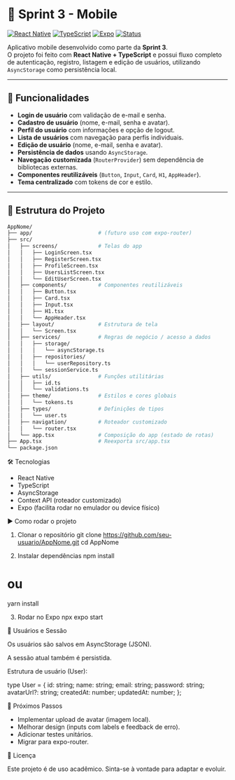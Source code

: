 # 📱 Sprint 3 - Mobile

[![React Native](https://img.shields.io/badge/React%20Native-0.74-blue?logo=react)](https://reactnative.dev/)
[![TypeScript](https://img.shields.io/badge/TypeScript-5.x-blue?logo=typescript)](https://www.typescriptlang.org/)
[![Expo](https://img.shields.io/badge/Expo-managed%20workflow-black?logo=expo)](https://expo.dev/)
[![Status](https://img.shields.io/badge/status-em%20desenvolvimento-yellow)](#)

Aplicativo mobile desenvolvido como parte da **Sprint 3**.  
O projeto foi feito com **React Native + TypeScript** e possui fluxo completo de autenticação, registro, listagem e edição de usuários, utilizando `AsyncStorage` como persistência local.

---

## 🚀 Funcionalidades

- **Login de usuário** com validação de e-mail e senha.
- **Cadastro de usuário** (nome, e-mail, senha e avatar).
- **Perfil do usuário** com informações e opção de logout.
- **Lista de usuários** com navegação para perfis individuais.
- **Edição de usuário** (nome, e-mail, senha e avatar).
- **Persistência de dados** usando `AsyncStorage`.
- **Navegação customizada** (`RouterProvider`) sem dependência de bibliotecas externas.
- **Componentes reutilizáveis** (`Button`, `Input`, `Card`, `H1`, `AppHeader`).
- **Tema centralizado** com tokens de cor e estilo.

---

## 📂 Estrutura do Projeto

```bash
AppNome/
├── app/                     # (futuro uso com expo-router)
├── src/
│   ├── screens/             # Telas do app
│   │   ├── LoginScreen.tsx
│   │   ├── RegisterScreen.tsx
│   │   ├── ProfileScreen.tsx
│   │   ├── UsersListScreen.tsx
│   │   └── EditUserScreen.tsx
│   ├── components/          # Componentes reutilizáveis
│   │   ├── Button.tsx
│   │   ├── Card.tsx
│   │   ├── Input.tsx
│   │   ├── H1.tsx
│   │   └── AppHeader.tsx
│   ├── layout/              # Estrutura de tela
│   │   └── Screen.tsx
│   ├── services/            # Regras de negócio / acesso a dados
│   │   ├── storage/
│   │   │   └── asyncStorage.ts
│   │   ├── repositories/
│   │   │   └── userRepository.ts
│   │   └── sessionService.ts
│   ├── utils/               # Funções utilitárias
│   │   ├── id.ts
│   │   └── validations.ts
│   ├── theme/               # Estilos e cores globais
│   │   └── tokens.ts
│   ├── types/               # Definições de tipos
│   │   └── user.ts
│   ├── navigation/          # Roteador customizado
│   │   └── router.tsx
│   └── app.tsx              # Composição do app (estado de rotas)
├── App.tsx                  # Reexporta src/app.tsx
└── package.json
```
🛠️ Tecnologias

- React Native
- TypeScript
- AsyncStorage
- Context API (roteador customizado)
- Expo (facilita rodar no emulador ou device físico)

▶️ Como rodar o projeto
1. Clonar o repositório
git clone https://github.com/seu-usuario/AppNome.git
cd AppNome

2. Instalar dependências
npm install
# ou
yarn install

3. Rodar no Expo
npx expo start

👤 Usuários e Sessão

Os usuários são salvos em AsyncStorage (JSON).

A sessão atual também é persistida.

Estrutura de usuário (User):

type User = {
  id: string;
  name: string;
  email: string;
  password: string;
  avatarUrl?: string;
  createdAt: number;
  updatedAt: number;
};

📌 Próximos Passos

 - Implementar upload de avatar (imagem local).
 - Melhorar design (inputs com labels e feedback de erro).
 - Adicionar testes unitários.
 - Migrar para expo-router.

📄 Licença

Este projeto é de uso acadêmico.
Sinta-se à vontade para adaptar e evoluir.

